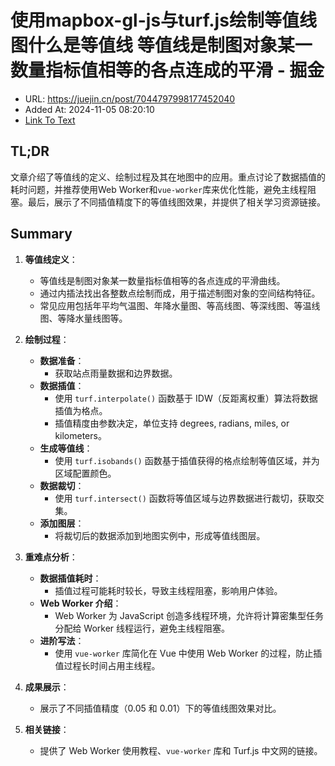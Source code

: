 # 使用mapbox-gl-js与turf.js绘制等值线图什么是等值线 等值线是制图对象某一数量指标值相等的各点连成的平滑 - 掘金
- URL: https://juejin.cn/post/7044797998177452040
- Added At: 2024-11-05 08:20:10
- [Link To Text](2024-11-05-使用mapbox-gl-js与turf.js绘制等值线图什么是等值线-等值线是制图对象某一数量指标值相等的各点连成的平滑---掘金_raw.md)

## TL;DR
文章介绍了等值线的定义、绘制过程及其在地图中的应用。重点讨论了数据插值的耗时问题，并推荐使用Web Worker和`vue-worker`库来优化性能，避免主线程阻塞。最后，展示了不同插值精度下的等值线图效果，并提供了相关学习资源链接。

## Summary
1. **等值线定义**：
   - 等值线是制图对象某一数量指标值相等的各点连成的平滑曲线。
   - 通过内插法找出各整数点绘制而成，用于描述制图对象的空间结构特征。
   - 常见应用包括年平均气温图、年降水量图、等高线图、等深线图、等温线图、等降水量线图等。

2. **绘制过程**：
   - **数据准备**：
     - 获取站点雨量数据和边界数据。
   - **数据插值**：
     - 使用 `turf.interpolate()` 函数基于 IDW（反距离权重）算法将数据插值为格点。
     - 插值精度由参数决定，单位支持 degrees, radians, miles, or kilometers。
   - **生成等值线**：
     - 使用 `turf.isobands()` 函数基于插值获得的格点绘制等值区域，并为区域配置颜色。
   - **数据裁切**：
     - 使用 `turf.intersect()` 函数将等值区域与边界数据进行裁切，获取交集。
   - **添加图层**：
     - 将裁切后的数据添加到地图实例中，形成等值线图层。

3. **重难点分析**：
   - **数据插值耗时**：
     - 插值过程可能耗时较长，导致主线程阻塞，影响用户体验。
   - **Web Worker 介绍**：
     - Web Worker 为 JavaScript 创造多线程环境，允许将计算密集型任务分配给 Worker 线程运行，避免主线程阻塞。
   - **进阶写法**：
     - 使用 `vue-worker` 库简化在 Vue 中使用 Web Worker 的过程，防止插值过程长时间占用主线程。

4. **成果展示**：
   - 展示了不同插值精度（0.05 和 0.01）下的等值线图效果对比。

5. **相关链接**：
   - 提供了 Web Worker 使用教程、`vue-worker` 库和 Turf.js 中文网的链接。
